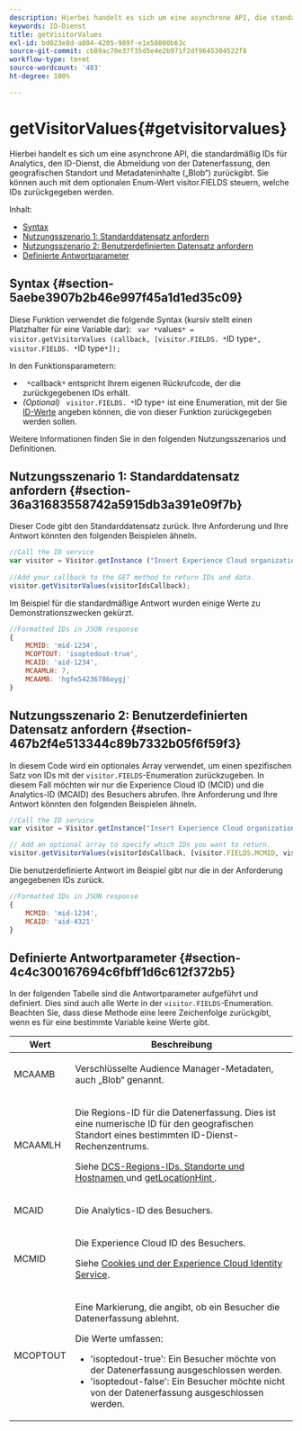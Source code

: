 ```yaml
---
description: Hierbei handelt es sich um eine asynchrone API, die standardmäßig IDs für Analytics, den ID-Dienst, die Abmeldung von der Datenerfassung, den geografischen Standort und Metadateninhalte („Blob“) zurückgibt. Sie können auch mit dem optionalen Enum-Wert visitor.FIELDS steuern, welche IDs zurückgegeben werden.
keywords: ID-Dienst
title: getVisitorValues
exl-id: bd023e8d-a804-4205-989f-e1e58080b63c
source-git-commit: cb89ac70e37f35d5e4e2b971f2df9645304522f8
workflow-type: tm+mt
source-wordcount: '403'
ht-degree: 100%

---
```


# getVisitorValues{#getvisitorvalues}

Hierbei handelt es sich um eine asynchrone API, die standardmäßig IDs für Analytics, den ID-Dienst, die Abmeldung von der Datenerfassung, den geografischen Standort und Metadateninhalte („Blob“) zurückgibt. Sie können auch mit dem optionalen Enum-Wert visitor.FIELDS steuern, welche IDs zurückgegeben werden.

Inhalt:

<ul class="simplelist"> 
 <li> <a href="../../library/get-set/getvisitorvalues.md#section-5aebe3907b2b46e997f45a1d1ed35c09" format="dita" scope="local"> Syntax </a> </li> 
 <li> <a href="../../library/get-set/getvisitorvalues.md#section-36a31683558742a5915db3a391e09f7b" format="dita" scope="local"> Nutzungsszenario 1: Standarddatensatz anfordern </a> </li> 
 <li> <a href="../../library/get-set/getvisitorvalues.md#section-467b2f4e513344c89b7332b05f6f59f3" format="dita" scope="local"> Nutzungsszenario 2: Benutzerdefinierten Datensatz anfordern </a> </li> 
 <li> <a href="../../library/get-set/getvisitorvalues.md#section-4c4c300167694c6fbff1d6c612f372b5" format="dita" scope="local"> Definierte Antwortparameter </a> </li> 
</ul>

## Syntax {#section-5aebe3907b2b46e997f45a1d1ed35c09}

Diese Funktion verwendet die folgende Syntax (kursiv stellt einen Platzhalter für eine Variable dar): ` var *`values`* = visitor.getVisitorValues (callback, [visitor.FIELDS. *`ID type`*, visitor.FIELDS. *`ID type`*]);`

In den Funktionsparametern:

* ` *`callback`*` entspricht Ihrem eigenen Rückrufcode, der die zurückgegebenen IDs erhält.
* *(Optional)* ` visitor.FIELDS. *`ID type`*` ist eine Enumeration, mit der Sie [ID-Werte](../../library/get-set/getvisitorvalues.md#section-4c4c300167694c6fbff1d6c612f372b5) angeben können, die von dieser Funktion zurückgegeben werden sollen.

Weitere Informationen finden Sie in den folgenden Nutzungsszenarios und Definitionen.

## Nutzungsszenario 1: Standarddatensatz anfordern  {#section-36a31683558742a5915db3a391e09f7b}

Dieser Code gibt den Standarddatensatz zurück. Ihre Anforderung und Ihre Antwort könnten den folgenden Beispielen ähneln.

```js
//Call the ID service 
var visitor = Visitor.getInstance ("Insert Experience Cloud organization ID here",{...}); 
   
//Add your callback to the GET method to return IDs and data. 
visitor.getVisitorValues(visitorIdsCallback);
```

Im Beispiel für die standardmäßige Antwort wurden einige Werte zu Demonstrationszwecken gekürzt.

```js
//Formatted IDs in JSON response 
{ 
    MCMID: 'mid-1234', 
    MCOPTOUT: 'isoptedout-true', 
    MCAID: 'aid-1234', 
    MCAAMLH: 7, 
    MCAAMB: 'hgfe54236786oygj' 
}
```

## Nutzungsszenario 2: Benutzerdefinierten Datensatz anfordern  {#section-467b2f4e513344c89b7332b05f6f59f3}

In diesem Code wird ein optionales Array verwendet, um einen spezifischen Satz von IDs mit der `visitor.FIELDS`-Enumeration zurückzugeben. In diesem Fall möchten wir nur die Experience Cloud ID (MCID) und die Analytics-ID (MCAID) des Besuchers abrufen. Ihre Anforderung und Ihre Antwort könnten den folgenden Beispielen ähneln.

```js
//Call the ID service 
var visitor = Visitor.getInstance("Insert Experience Cloud organization ID here", { ... });

// Add an optional array to specify which IDs you want to return. 
visitor.getVisitorValues(visitorIdsCallback, [visitor.FIELDS.MCMID, visitor.FIELDS.MCAID]);
```

Die benutzerdefinierte Antwort im Beispiel gibt nur die in der Anforderung angegebenen IDs zurück.

```js
//Formatted IDs in JSON response 
{ 
    MCMID: 'mid-1234', 
    MCAID: 'aid-4321' 
}
```

## Definierte Antwortparameter  {#section-4c4c300167694c6fbff1d6c612f372b5}

In der folgenden Tabelle sind die Antwortparameter aufgeführt und definiert. Dies sind auch alle Werte in der `visitor.FIELDS`-Enumeration. Beachten Sie, dass diese Methode eine leere Zeichenfolge zurückgibt, wenn es für eine bestimmte Variable keine Werte gibt.

<table id="table_32D0FEEA76CE4F298EED4B8F5C644232"> 
 <thead> 
  <tr> 
   <th colname="col1" class="entry"> Wert </th> 
   <th colname="col2" class="entry"> Beschreibung </th> 
  </tr> 
 </thead>
 <tbody> 
  <tr> 
   <td colname="col1"> <p> <span class="codeph"> MCAAMB </span> </p> </td> 
   <td colname="col2"> <p>Verschlüsselte <span class="keyword">Audience Manager</span>-Metadaten, auch „Blob“ genannt. </p> </td> 
  </tr> 
  <tr> 
   <td colname="col1"> <p> <span class="codeph"> MCAAMLH </span> </p> </td> 
   <td colname="col2"> <p>Die Regions-ID für die Datenerfassung. Dies ist eine numerische ID für den geografischen Standort eines bestimmten ID-Dienst-Rechenzentrums. </p> <p>Siehe <a href="https://experienceleague.adobe.com/docs/audience-manager/user-guide/api-and-sdk-code/dcs/dcs-api-reference/dcs-regions.html?lang=de" format="https" scope="external"> DCS-Regions-IDs, Standorte und Hostnamen </a> und <a href="../../library/get-set/getlocationhint.md#reference-a761030ff06c4439946bb56febf42d4c" format="dita" scope="local"> getLocationHint </a>. </p> </td> 
  </tr> 
  <tr> 
   <td colname="col1"> <p> <span class="codeph"> MCAID </span> </p> </td> 
   <td colname="col2"> <p>Die <span class="keyword">Analytics</span>-ID des Besuchers. </p> </td> 
  </tr> 
  <tr> 
   <td colname="col1"> <p> <span class="codeph"> MCMID </span> </p> </td> 
   <td colname="col2"> <p>Die Experience Cloud ID des Besuchers. </p> <p>Siehe <a href="../../introduction/cookies.md" format="dita" scope="local">Cookies und der Experience Cloud Identity Service</a>. </p> </td> 
  </tr> 
  <tr> 
   <td colname="col1"> <p> <span class="codeph"> MCOPTOUT </span> </p> </td> 
   <td colname="col2"> <p>Eine Markierung, die angibt, ob ein Besucher die Datenerfassung ablehnt. </p> <p>Die Werte umfassen: </p> <p> 
     <ul id="ul_E82431DE12B449F8822499364B363798"> 
      <li id="li_2BAB7C15A38A408E8FC4B85E70B66E46"> <span class="codeph"> 'isoptedout-true'</span>: Ein Besucher möchte von der Datenerfassung ausgeschlossen werden. </li> 
      <li id="li_BB80AE4CEBC44166BC04428B212FEF51"> <span class="codeph"> 'isoptedout-false'</span>: Ein Besucher möchte nicht von der Datenerfassung ausgeschlossen werden. </li> 
     </ul> </p> </td> 
  </tr> 
 </tbody> 
</table>
